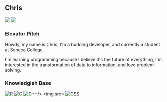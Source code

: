 <h2> Chris </h3>
<a href="https://linkedin.com/in/chriswildman"><img src="https://img.shields.io/badge/-Chris%20Wildman-black?logo=linkedin&logoColor=0A66C2"/></a>
<a hred="mailto:seewilds@protonmail.com"><img src="https://img.shields.io/badge/-seewilds@protonmail.com-black?logo=ProtonMail&logoColor=8B89CC"></a>
<h3> Elevator Pitch </h4>
Howdy, my name is Chris, I'm a budding developer, and currently a student at 
Seneca College.

I'm learning programming because I believe it's the future of everything, I'm 
interested in the transformation of data to information, and love problem 
solving.


<h3> Knowledgish Base </h4>
<img src="https://img.shields.io/badge/-R-black?logo=R&logoColor=276DC3" alt="R"/>
<img src="https://img.shields.io/badge/-C-black?logo=C&logoColor=A8B9CC" alt="C"/>
<img src="https://img.shields.io/badge/-C++-black?logo=C%2B%2B&logoColor=00599C" alt="C++/>
<img src="https://img.shields.io/badge/-JS-black?logo=JavaScript&logoColor=F7DF1E" alt="JS/>
<img src="https://img.shields.io/badge/-HTML-black?logo=HTML5&logoColor=E34F26" alt="HTML"/>
<img src="https://img.shields.io/badge/-CSS-black?logo=CSS3&logoColor=1572B6" alt="CSS"/>


